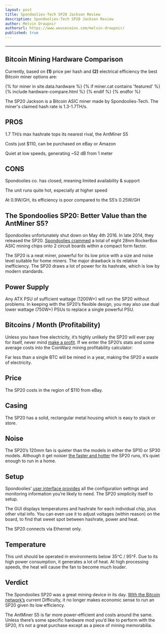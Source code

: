 ```yaml
---
layout: post
title: Spondoolies-Tech SP20 Jackson Review
description: Spondoolies-Tech SP20 Jackson Review
author: Melvin Draupnir
authorurl: https://www.weusecoins.com/melvin-draupnir/
published: true
---
```


<hr id="hwc" style="width: 100%; margin: 20px 0; color: #eee;" />

<h2>Bitcoin Mining Hardware Comparison</h2>

<p>Currently, based on <b>(1)</b> price per hash and <b>(2)</b> electrical efficiency the best Bitcoin miner options are:</p>

<div class="hardware-comparison">
{% for miner in site.data.hardware %}
{% if miner.cat contains 'featured' %}
{% include hardware-compare.html %}
{% endif %}
{% endfor %}
</div>

<p>The SP20 Jackson is a Bitcoin ASIC miner made by Spondoolies-Tech. The miner's claimed hash rate is 1.3-1.7TH/s.</p>

<h2>PROS</h2>

<p>1.7 TH/s max hashrate tops its nearest rival, the AntMiner S5</p>
<p>Costs just $110, can be purchased on eBay or Amazon</p>
<p>Quiet at low speeds, generating ~52 dB from 1 meter</p>

<h2>CONS</h2>

<p>Spondoolies co. has closed, meaning limited availability & support</p>
<p>The unit runs quite hot, especially at higher speed</p>
<p>At 0.9W/GH, its efficiency is poor compared to the S5’s 0.25W/GH</p>

<h2>The Spondoolies SP20: Better Value than the AntMiner S5?</h2>

<p>Spondoolies unfortunately shut down on May 4th 2016. In late 2014, they released the SP20. <a href="/bitgold-goldmoney-review/">Spondoolies crammed</a> a total of eight 28nm RockerBox ASIC mining chips onto 2 circuit boards within a compact form factor.</p>

<p>The SP20 is a neat miner, powerful for its low price with a size and noise level suitable for home miners. The major drawback is its relative inefficiency. The SP20 draws a lot of power for its hashrate, which is low by modern standards.</p>

<h2>Power Supply</h2>

<p>Any ATX PSU of sufficient wattage (1200W+) will run the SP20 without problems. In keeping with the SP20’s flexible design, you may also use dual lower wattage (750W+) PSUs to replace a single powerful PSU.</p>

<h2>Bitcoins / Month (Profitability)</h2>

<p>Unless you have free electricity, it’s highly unlikely the SP20 will ever pay for itself, never mind <a href="/spondoolies-tech-SP20-bitcoin-miner-setup/">make a profit</a>. If we enter the SP20’s stats and some average costs into the CoinWarz mining profitability calculator:</p>


<p>Far less than a single BTC will be mined in a year, making the SP20 a waste of electricity.</p>

<h2>Price</h2>

<p>The SP20 costs in the region of $110 from eBay.</p>

<h2>Casing</h2>

<p>The SP20 has a solid, rectangular metal housing which is easy to stack or store.</p>

<h2>Noise</h2>

<p>The SP20’s 120mm fan is quieter than the models in either the SP10 or SP30 models. Although it get noisier <a href="/banks-and-brokerages-should-be-mining-the-blockchain/">the faster and hotter</a> the SP20 runs, it’s quiet enough to run in a home.</p>

<h2>Setup</h2>

<p>Spondoolies’ <a href="/how-to-setup-bitcoin-mining-hardware-bitmain-antminer/">user interface provides</a> all the configuration settings and monitoring information you’re likely to need. The SP20 simplicity itself to setup. </p>

<p>The GUI displays temperatures and hashrate for each individual chip, plus other vital info. You can even use it to adjust voltages (within reason) on the board, to find that sweet spot between hashrate, power and heat.</p>

<p>The SP20 connects via Ethernet only.</p>

<h2>Temperature</h2>

<p>This unit should be operated in environments below 35^C / 95^F. Due to its high power consumption, it generates a lot of heat. At high processing speeds, the heat will cause the fan to become much louder.</p>

<h2>Verdict</h2>

The Spondoolies SP20 was a great mining device in its day. <a href="/what-is-dash-mining/">With the Bitcoin network’s</a> current Difficulty, it no longer makes economic sense to run an SP20 given its low efficiency. </p>

<p>The AntMiner S5 is far more power-efficient and costs around the same. Unless there’s some specific hardware mod you’d like to perform with the SP20, it’s not a great purchase except as a piece of mining memorabilia.</p>
